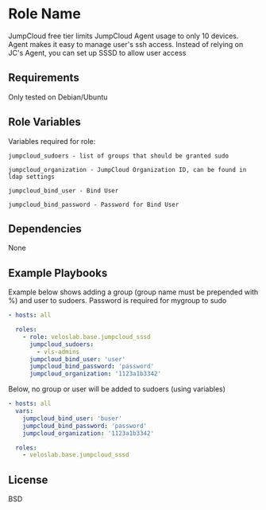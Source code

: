 Role Name
=========

JumpCloud free tier limits JumpCloud Agent usage to only 10 devices. Agent makes it easy to manage user's ssh access. Instead of relying on JC's Agent, you can set up SSSD to allow  user access

Requirements
------------

Only tested on Debian/Ubuntu

Role Variables
--------------
Variables required for role:

    jumpcloud_sudoers - list of groups that should be granted sudo
    
    jumpcloud_organization - JumpCloud Organization ID, can be found in ldap settings
    
    jumpcloud_bind_user - Bind User
    
    jumpcloud_bind_password - Password for Bind User

Dependencies
------------

None

Example Playbooks
----------------

Example below shows adding a group (group name must be prepended with %) and user to sudoers. 
Password is required for mygroup to sudo 
```yaml
- hosts: all

  roles:
    - role: veloslab.base.jumpcloud_sssd
      jumpcloud_sudoers:
        - vls-admins
      jumpcloud_bind_user: 'user'
      jumpcloud_bind_password: 'password'
      jumpcloud_organization: '1123a1b3342'
```

Below, no group or user will be added to sudoers (using variables)
```yaml
- hosts: all
  vars:
    jumpcloud_bind_user: 'buser'
    jumpcloud_bind_password: 'password'
    jumpcloud_organization: '1123a1b3342'

  roles:
    - veloslab.base.jumpcloud_sssd
```

License
-------

BSD
